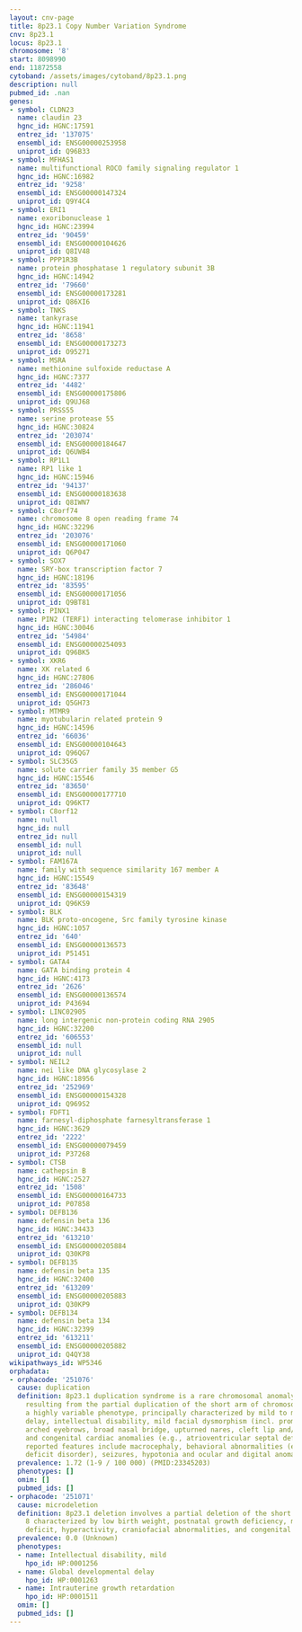 ```yaml
---
layout: cnv-page
title: 8p23.1 Copy Number Variation Syndrome
cnv: 8p23.1
locus: 8p23.1
chromosome: '8'
start: 8098990
end: 11872558
cytoband: /assets/images/cytoband/8p23.1.png
description: null
pubmed_id: .nan
genes:
- symbol: CLDN23
  name: claudin 23
  hgnc_id: HGNC:17591
  entrez_id: '137075'
  ensembl_id: ENSG00000253958
  uniprot_id: Q96B33
- symbol: MFHAS1
  name: multifunctional ROCO family signaling regulator 1
  hgnc_id: HGNC:16982
  entrez_id: '9258'
  ensembl_id: ENSG00000147324
  uniprot_id: Q9Y4C4
- symbol: ERI1
  name: exoribonuclease 1
  hgnc_id: HGNC:23994
  entrez_id: '90459'
  ensembl_id: ENSG00000104626
  uniprot_id: Q8IV48
- symbol: PPP1R3B
  name: protein phosphatase 1 regulatory subunit 3B
  hgnc_id: HGNC:14942
  entrez_id: '79660'
  ensembl_id: ENSG00000173281
  uniprot_id: Q86XI6
- symbol: TNKS
  name: tankyrase
  hgnc_id: HGNC:11941
  entrez_id: '8658'
  ensembl_id: ENSG00000173273
  uniprot_id: O95271
- symbol: MSRA
  name: methionine sulfoxide reductase A
  hgnc_id: HGNC:7377
  entrez_id: '4482'
  ensembl_id: ENSG00000175806
  uniprot_id: Q9UJ68
- symbol: PRSS55
  name: serine protease 55
  hgnc_id: HGNC:30824
  entrez_id: '203074'
  ensembl_id: ENSG00000184647
  uniprot_id: Q6UWB4
- symbol: RP1L1
  name: RP1 like 1
  hgnc_id: HGNC:15946
  entrez_id: '94137'
  ensembl_id: ENSG00000183638
  uniprot_id: Q8IWN7
- symbol: C8orf74
  name: chromosome 8 open reading frame 74
  hgnc_id: HGNC:32296
  entrez_id: '203076'
  ensembl_id: ENSG00000171060
  uniprot_id: Q6P047
- symbol: SOX7
  name: SRY-box transcription factor 7
  hgnc_id: HGNC:18196
  entrez_id: '83595'
  ensembl_id: ENSG00000171056
  uniprot_id: Q9BT81
- symbol: PINX1
  name: PIN2 (TERF1) interacting telomerase inhibitor 1
  hgnc_id: HGNC:30046
  entrez_id: '54984'
  ensembl_id: ENSG00000254093
  uniprot_id: Q96BK5
- symbol: XKR6
  name: XK related 6
  hgnc_id: HGNC:27806
  entrez_id: '286046'
  ensembl_id: ENSG00000171044
  uniprot_id: Q5GH73
- symbol: MTMR9
  name: myotubularin related protein 9
  hgnc_id: HGNC:14596
  entrez_id: '66036'
  ensembl_id: ENSG00000104643
  uniprot_id: Q96QG7
- symbol: SLC35G5
  name: solute carrier family 35 member G5
  hgnc_id: HGNC:15546
  entrez_id: '83650'
  ensembl_id: ENSG00000177710
  uniprot_id: Q96KT7
- symbol: C8orf12
  name: null
  hgnc_id: null
  entrez_id: null
  ensembl_id: null
  uniprot_id: null
- symbol: FAM167A
  name: family with sequence similarity 167 member A
  hgnc_id: HGNC:15549
  entrez_id: '83648'
  ensembl_id: ENSG00000154319
  uniprot_id: Q96KS9
- symbol: BLK
  name: BLK proto-oncogene, Src family tyrosine kinase
  hgnc_id: HGNC:1057
  entrez_id: '640'
  ensembl_id: ENSG00000136573
  uniprot_id: P51451
- symbol: GATA4
  name: GATA binding protein 4
  hgnc_id: HGNC:4173
  entrez_id: '2626'
  ensembl_id: ENSG00000136574
  uniprot_id: P43694
- symbol: LINC02905
  name: long intergenic non-protein coding RNA 2905
  hgnc_id: HGNC:32200
  entrez_id: '606553'
  ensembl_id: null
  uniprot_id: null
- symbol: NEIL2
  name: nei like DNA glycosylase 2
  hgnc_id: HGNC:18956
  entrez_id: '252969'
  ensembl_id: ENSG00000154328
  uniprot_id: Q969S2
- symbol: FDFT1
  name: farnesyl-diphosphate farnesyltransferase 1
  hgnc_id: HGNC:3629
  entrez_id: '2222'
  ensembl_id: ENSG00000079459
  uniprot_id: P37268
- symbol: CTSB
  name: cathepsin B
  hgnc_id: HGNC:2527
  entrez_id: '1508'
  ensembl_id: ENSG00000164733
  uniprot_id: P07858
- symbol: DEFB136
  name: defensin beta 136
  hgnc_id: HGNC:34433
  entrez_id: '613210'
  ensembl_id: ENSG00000205884
  uniprot_id: Q30KP8
- symbol: DEFB135
  name: defensin beta 135
  hgnc_id: HGNC:32400
  entrez_id: '613209'
  ensembl_id: ENSG00000205883
  uniprot_id: Q30KP9
- symbol: DEFB134
  name: defensin beta 134
  hgnc_id: HGNC:32399
  entrez_id: '613211'
  ensembl_id: ENSG00000205882
  uniprot_id: Q4QY38
wikipathways_id: WP5346
orphadata:
- orphacode: '251076'
  cause: duplication
  definition: 8p23.1 duplication syndrome is a rare chromosomal anomaly syndrome,
    resulting from the partial duplication of the short arm of chromosome 8, with
    a highly variable phenotype, principally characterized by mild to moderate developmental
    delay, intellectual disability, mild facial dysmorphism (incl. prominent forehead,
    arched eyebrows, broad nasal bridge, upturned nares, cleft lip and/or palate)
    and congenital cardiac anomalies (e.g., atrioventricular septal defect). Other
    reported features include macrocephaly, behavioral abnormalities (e.g., attention
    deficit disorder), seizures, hypotonia and ocular and digital anomalies (poly/syndactyly).
  prevalence: 1.72 (1-9 / 100 000) (PMID:23345203)
  phenotypes: []
  omim: []
  pubmed_ids: []
- orphacode: '251071'
  cause: microdeletion
  definition: 8p23.1 deletion involves a partial deletion of the short arm of chromosome
    8 characterized by low birth weight, postnatal growth deficiency, mild intellectual
    deficit, hyperactivity, craniofacial abnormalities, and congenital heart defects.
  prevalence: 0.0 (Unknown)
  phenotypes:
  - name: Intellectual disability, mild
    hpo_id: HP:0001256
  - name: Global developmental delay
    hpo_id: HP:0001263
  - name: Intrauterine growth retardation
    hpo_id: HP:0001511
  omim: []
  pubmed_ids: []
---
```

